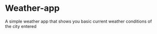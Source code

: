 # Weather-app
A simple weather app that shows you basic current weather conditions of the city entered
